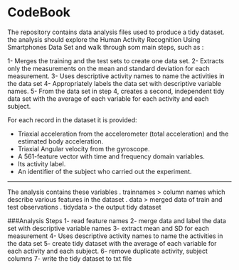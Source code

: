 CodeBook
===================
The repository contains data analysis files used to produce a tidy dataset. the analysis should explore the Human Activity Recognition Using Smartphones Data Set and walk through som main steps, such as :

1- Merges the training and the test sets to create one data set.
2- Extracts only the measurements on the mean and standard deviation for each measurement. 
3- Uses descriptive activity names to name the activities in the data set
4- Appropriately labels the data set with descriptive variable names. 
5- From the data set in step 4, creates a second, independent tidy data set with the average of each variable for each activity and each subject.

For each record in the dataset it is provided: 
- Triaxial acceleration from the accelerometer (total acceleration) and the estimated body acceleration. 
- Triaxial Angular velocity from the gyroscope. 
- A 561-feature vector with time and frequency domain variables. 
- Its activity label. 
- An identifier of the subject who carried out the experiment.
-------------------

The analysis contains these variables 
. trainnames >  column names which describe various features in the dataset
. data > merged data of train and test observations 
. tidydata > the output tidy dataset 

###Analysis Steps
1- read feature names
2- merge data and label the data set with descriptive variable names
3- extract mean and SD for each measurement 
4- Uses descriptive activity names to name the activities in the data set
5- create tidy dataset with the average of each variable for each activity and each subject.
6- remove duplicate activity, subject columns
7- write the tidy dataset to txt file
